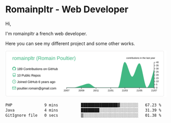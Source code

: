 # Romainpltr - Web Developer

Hi,

I'm romainpltr a french web developer.

Here you can see my different project and some other works.



[![](https://raw.githubusercontent.com/romainpltr/romainpltr/master/profile-summary-card-output/vue/0-profile-details.svg)](https://github.com/vn7n24fzkq/github-profile-summary-cards)

<!--START_SECTION:waka-->

```text
PHP              9 mins          ████████████████▓░░░░░░░░   67.23 %
Java             4 mins          ████████░░░░░░░░░░░░░░░░░   31.39 %
GitIgnore file   0 secs          ▒░░░░░░░░░░░░░░░░░░░░░░░░   01.38 %
```

<!--END_SECTION:waka-->

